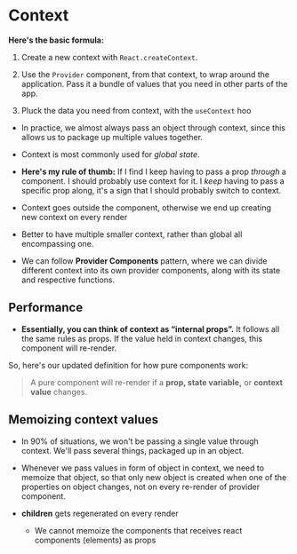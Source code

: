 # Context

**Here's the basic formula:**

1.  Create a new context with  `React.createContext`.
    
2.  Use the  `Provider`  component, from that context, to wrap around the application. Pass it a bundle of values that you need in other parts of the app.
    
3.  Pluck the data you need from context, with the  `useContext`  hoo

- In practice, we almost always pass an object through context, since this allows us to package up multiple values together.

- Context is most commonly used for _global state_.

- **Here's my rule of thumb:** If I find I keep having to pass a prop _through_ a component. I should probably use context for it. I _keep_ having to pass a specific prop along, it's a sign that I should probably switch to context.

- Context goes outside the component, otherwise we end up creating new context on every render 

- Better to have multiple smaller context, rather than global all encompassing one.

- We can follow **Provider Components** pattern, where we can divide different context into its own provider components, along with its state and respective functions.

## Performance

- **Essentially, you can think of context as “internal props”.** It follows all the same rules as props. If the value held in context changes, this component will re-render.

So, here's our updated definition for how pure components work:

> A pure component will re-render if a  **prop, state variable,**  or 
> **context value**  changes.

## Memoizing context values

- In 90% of situations, we won't be passing a single value through context. We'll pass several things, packaged up in an object.

- Whenever we pass values in form of object in context, we need to memoize that object, so that only new object is created when one of the properties on object changes, not on every re-render of provider component.

- **children** gets regenerated on every render
	- We cannot memoize the components that receives react components (elements) as props
	